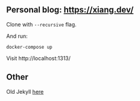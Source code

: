## Personal blog: https://xiang.dev/

Clone with `--recursive` flag.

And run:

```
docker-compose up
```

Visit http://localhost:1313/

## Other

Old Jekyll [here](https://github.com/stradivari96/stradivari96.github.io/tree/9c123c16e18dab4f2a3883b194a9758752c932a9)
